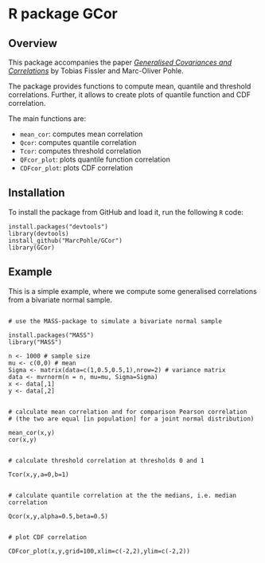 # R package GCor

## Overview

This package accompanies the paper [_Generalised Covariances and Correlations_](https://arxiv.org/abs/2307.03594) by Tobias Fissler and Marc-Oliver Pohle.

The package provides functions to compute mean, quantile and threshold correlations. Further, it allows to create plots of quantile function and CDF correlation.

The main functions are:

* `mean_cor`: computes mean correlation 
* `Qcor`: computes quantile correlation
* `Tcor`: computes threshold correlation
* `QFcor_plot`: plots quantile function correlation
* `CDFcor_plot`: plots CDF correlation

## Installation

To install the package from GitHub and load it, run the following `R` code:

```
install.packages("devtools")
library(devtools)
install_github("MarcPohle/GCor")
library(GCor)

```

## Example

This is a simple example, where we compute some generalised correlations from a 
bivariate normal sample.

```

# use the MASS-package to simulate a bivariate normal sample

install.packages("MASS") 
library("MASS")

n <- 1000 # sample size
mu <- c(0,0) # mean
Sigma <- matrix(data=c(1,0.5,0.5,1),nrow=2) # variance matrix
data <- mvrnorm(n = n, mu=mu, Sigma=Sigma)
x <- data[,1]
y <- data[,2]


# calculate mean correlation and for comparison Pearson correlation
# (the two are equal [in population] for a joint normal distribution)

mean_cor(x,y)
cor(x,y)


# calculate threshold correlation at thresholds 0 and 1

Tcor(x,y,a=0,b=1)


# calculate quantile correlation at the the medians, i.e. median correlation

Qcor(x,y,alpha=0.5,beta=0.5)


# plot CDF correlation

CDFcor_plot(x,y,grid=100,xlim=c(-2,2),ylim=c(-2,2))
